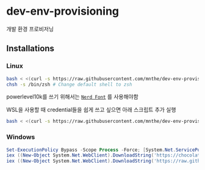 # dev-env-provisioning
개발 환경 프로비저닝

## Installations

### Linux

```bash
bash < <(curl -s https://raw.githubusercontent.com/mnthe/dev-env-provisioning/main/setup-linux-ubuntu.sh)
chsh -s /bin/zsh # Change default shell to zsh
```

powerlevel10k를 쓰기 위해서는 [`Nerd Font`](https://www.nerdfonts.com/) 를 사용해야함

WSL을 사용할 때 credential들을 쉽게 쓰고 싶으면 아래 스크립트 추가 실행
```bash
bash < <(curl -s https://raw.githubusercontent.com/mnthe/dev-env-provisioning/main/wsl_link_configs.sh)
```

### Windows

```powershell
Set-ExecutionPolicy Bypass -Scope Process -Force; [System.Net.ServicePointManager]::SecurityProtocol = [System.Net.ServicePointManager]::SecurityProtocol -bor 3072;
iex ((New-Object System.Net.WebClient).DownloadString('https://chocolatey.org/install.ps1')) # Install chocolatey
iex ((New-Object System.Net.WebClient).DownloadString('https://raw.githubusercontent.com/mnthe/dev-env-provisioning/main/setup-windows.ps1'))
```
